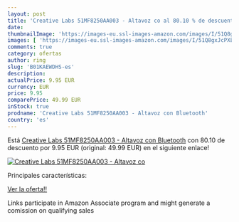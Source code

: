 ```yaml
---
layout: post
title: 'Creative Labs 51MF8250AA003 - Altavoz co al 80.10 % de descuento'
date: 
thumbnailImage: 'https://images-eu.ssl-images-amazon.com/images/I/51Q8gxJcPXL._SL200_.jpg'
images: [ 'https://images-eu.ssl-images-amazon.com/images/I/51Q8gxJcPXL._SL200_.jpg' ]
comments: true
category: ofertas
author: ring
slug: 'B01KAEWDHS-es'
description:
actualPrice: 9.95 EUR
currency: EUR
price: 9.95
comparePrice: 49.99 EUR
inStock: true
prodname: 'Creative Labs 51MF8250AA003 - Altavoz con Bluetooth'
country: 'es'
---
```


Está [Creative Labs 51MF8250AA003 - Altavoz con Bluetooth](https://www.amazon.es/dp/B01KAEWDHS/?tag=tolees-21) con 80.10 de descuento por 9.95 EUR (original: 49.99 EUR) en el siguiente enlace!

[![Creative Labs 51MF8250AA003 - Altavoz co](https://images-eu.ssl-images-amazon.com/images/I/51Q8gxJcPXL._SL200_.jpg)](https://www.amazon.es/dp/B01KAEWDHS/?tag=tolees-21)

Principales características:


[Ver la oferta!!](https://www.amazon.es/dp/B01KAEWDHS/?tag=tolees-21)

Links participate in Amazon Associate program and might generate a comission on qualifying sales


